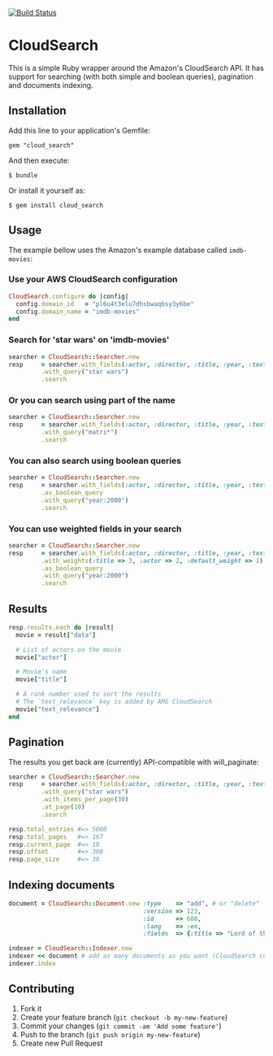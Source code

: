 [![Build Status](https://secure.travis-ci.org/willian/cloud_search.png)](http://travis-ci.org/willian/cloud_search)

# CloudSearch

This is a simple Ruby wrapper around the Amazon's CloudSearch API. It has support for searching (with both simple and boolean queries), pagination
and documents indexing.

## Installation

Add this line to your application's Gemfile:

    gem "cloud_search"

And then execute:

    $ bundle

Or install it yourself as:

    $ gem install cloud_search

## Usage

The example bellow uses the Amazon's example database called `imdb-movies`:

### Use your AWS CloudSearch configuration
``` ruby
CloudSearch.configure do |config|
  config.domain_id   = "pl6u4t3elu7dhsbwaqbsy3y6be"
  config.domain_name = "imdb-movies"
end
```

### Search for 'star wars' on 'imdb-movies'
``` ruby
searcher = CloudSearch::Searcher.new
resp     = searcher.with_fields(:actor, :director, :title, :year, :text_relevance)
         .with_query("star wars")
         .search
```

### Or you can search using part of the name
``` ruby
searcher = CloudSearch::Searcher.new
resp     = searcher.with_fields(:actor, :director, :title, :year, :text_relevance)
         .with_query("matri*")
         .search
```

### You can also search using boolean queries
``` ruby
searcher = CloudSearch::Searcher.new
resp     = searcher.with_fields(:actor, :director, :title, :year, :text_relevance)
         .as_boolean_query
         .with_query("year:2000")
         .search
```

### You can use weighted fields in your search
``` ruby
searcher = CloudSearch::Searcher.new
resp     = searcher.with_fields(:actor, :director, :title, :year, :text_relevance)
         .with_weights(:title => 3, :actor => 2, :default_weight => 1)
         .as_boolean_query
         .with_query("year:2000")
         .search
```

## Results
``` ruby
resp.results.each do |result|
  movie = result["data"]

  # List of actors on the movie
  movie["actor"]

  # Movie's name
  movie["title"]

  # A rank number used to sort the results
  # The `text_relevance` key is added by AMS CloudSearch
  movie["text_relevance"]
end
```

## Pagination

The results you get back are (currently) API-compatible with will\_paginate:

``` ruby
searcher = CloudSearch::Searcher.new
resp     = searcher.with_fields(:actor, :director, :title, :year, :text_relevance)
         .with_query("star wars")
         .with_items_per_page(30)
         .at_page(10)
         .search

resp.total_entries #=> 5000
resp.total_pages   #=> 167
resp.current_page  #=> 10
resp.offset        #=> 300
resp.page_size     #=> 30
```

## Indexing documents

``` ruby
document = CloudSearch::Document.new :type    => "add", # or "delete"
                                     :version => 123,
                                     :id      => 680,
                                     :lang    => :en,
                                     :fields  => {:title => "Lord of the Rings"}

indexer = CloudSearch::Indexer.new
indexer << document # add as many documents as you want (CloudSearch currently sets a limit of 5MB per documents batch)
indexer.index
```

## Contributing

1. Fork it
2. Create your feature branch (`git checkout -b my-new-feature`)
3. Commit your changes (`git commit -am 'Add some feature'`)
4. Push to the branch (`git push origin my-new-feature`)
5. Create new Pull Request


